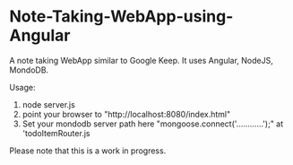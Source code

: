 # Note-Taking-WebApp-using-Angular

A note taking WebApp similar to Google Keep. 
It uses Angular, NodeJS, MondoDB.

Usage:
1. node server.js
2. point your browser to "http://localhost:8080/index.html"
3. Set your mondodb server path here "mongoose.connect('............');" at 'todoItemRouter.js

Please note that this is a work in progress.
